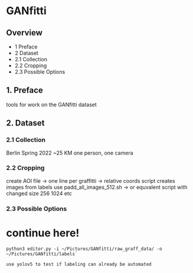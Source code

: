 # GANfitti

## Overview

- 1 Preface
- 2 Dataset
- 2.1 Collection
- 2.2 Cropping
- 2.3 Possible Options

## 1. Preface
tools for work on the GANfitti dataset

## 2. Dataset

### 2.1 Collection
Berlin Spring 2022
~25 KM
one person, one camera


### 2.2 Cropping
create AOI file -> one line per graffitti -> relative coords
script creates images from labels
use padd_all_images_512.sh -> or equvalent script with changed size 256 1024 etc

### 2.3 Possible Options

# continue here!

    python3 editor.py -i ~/Pictures/GANfitti/raw_graff_data/ -o ~/Pictures/GANfitti/labels`

    use yolov5 to test if labeling can already be automated
